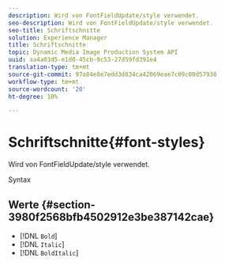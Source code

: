 ```yaml
---
description: Wird von FontFieldUpdate/style verwendet.
seo-description: Wird von FontFieldUpdate/style verwendet.
seo-title: Schriftschnitte
solution: Experience Manager
title: Schriftschnitte
topic: Dynamic Media Image Production System API
uuid: aa4a03d5-e1d0-45cb-9c53-27d59fd391e4
translation-type: tm+mt
source-git-commit: 97a84e8e7edd3d834ca42069eae7c09c00d57938
workflow-type: tm+mt
source-wordcount: '20'
ht-degree: 10%

---
```



# Schriftschnitte{#font-styles}

Wird von FontFieldUpdate/style verwendet.

Syntax

## Werte {#section-3980f2568bfb4502912e3be387142cae}

* [!DNL `Bold`]
* [!DNL `Italic`]
* [!DNL `BoldItalic`]


